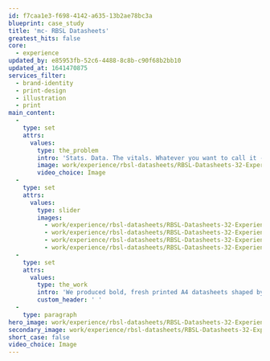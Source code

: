 ```yaml
---
id: f7caa1e3-f698-4142-a635-13b2ae78bc3a
blueprint: case_study
title: 'mc- RBSL Datasheets'
greatest_hits: false
core:
  - experience
updated_by: e85953fb-52c6-4488-8c8b-c90f68b2bb10
updated_at: 1641470875
services_filter:
  - brand-identity
  - print-design
  - illustration
  - print
main_content:
  -
    type: set
    attrs:
      values:
        type: the_problem
        intro: 'Stats. Data. The vitals. Whatever you want to call it - sometimes you have to show it off simply. So when the joint venture between Rheinmetall and BAE Systems Land needed product sheets for their range of impressive vehicles, they knew exactly who to call. Not only did we create the RBSL brand, but we knew their products inside out too. '
        image: work/experience/rbsl-datasheets/RBSL-Datasheets-32-Experience-Large-927x522.jpg
        video_choice: Image
  -
    type: set
    attrs:
      values:
        type: slider
        images:
          - work/experience/rbsl-datasheets/RBSL-Datasheets-32-Experience-Small-740x416.25-1.jpg
          - work/experience/rbsl-datasheets/RBSL-Datasheets-32-Experience-Small-740x416.25-2.jpg
          - work/experience/rbsl-datasheets/RBSL-Datasheets-32-Experience-Small-740x416.25-3.jpg
          - work/experience/rbsl-datasheets/RBSL-Datasheets-32-Experience-Small-740x416.25-4.jpg
  -
    type: set
    attrs:
      values:
        type: the_work
        intro: 'We produced bold, fresh printed A4 datasheets shaped by the newly-formed company’s branding. Combining photography with bespoke illustrations, infographics and tables, this project was both turned around quickly and met with glowing feedback. '
        custom_header: ' '
  -
    type: paragraph
hero_image: work/experience/rbsl-datasheets/RBSL-Datasheets-32-Experience-Full-Image-1360x768.5.jpg
secondary_image: work/experience/rbsl-datasheets/RBSL-Datasheets-32-Experience-Secondary-Image-896x597.jpg
short_case: false
video_choice: Image
---
```

